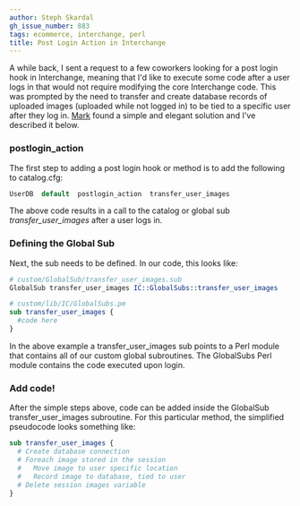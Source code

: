 ```yaml
---
author: Steph Skardal
gh_issue_number: 883
tags: ecommerce, interchange, perl
title: Post Login Action in Interchange
---
```


A while back, I sent a request to a few coworkers looking for a post login hook in Interchange, meaning that I'd like to execute some code after a user logs in that would not require modifying the core Interchange code. This was prompted by the need to transfer and create database records of uploaded images (uploaded while not logged in) to be tied to a specific user after they log in. [Mark](/team/mark_johnson) found a simple and elegant solution and I've described it below.

### postlogin_action

The first step to adding a post login hook or method is to add the following to catalog.cfg:

```perl
UserDB  default  postlogin_action  transfer_user_images
```

The above code results in a call to the catalog or global sub *transfer_user_images* after a user logs in.

### Defining the Global Sub

Next, the sub needs to be defined. In our code, this looks like:

```perl
# custom/GlobalSub/transfer_user_images.sub
GlobalSub transfer_user_images IC::GlobalSubs::transfer_user_images
```

```perl
# custom/lib/IC/GlobalSubs.pm
sub transfer_user_images {
  #code here
}
```

In the above example a transfer_user_images sub points to a Perl module that contains all of our custom global subroutines. The GlobalSubs Perl module contains the code executed upon login.

### Add code!

After the simple steps above, code can be added inside the GlobalSub transfer_user_images subroutine. For this particular method, the simplified pseudocode looks something like:

```perl
sub transfer_user_images {
  # Create database connection
  # Foreach image stored in the session
  #   Move image to user specific location
  #   Record image to database, tied to user
  # Delete session images variable
}
```
